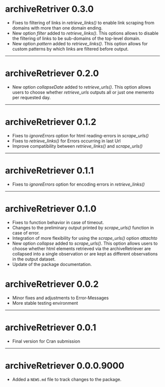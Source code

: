 # archiveRetriver 0.3.0

* Fixes to filtering of links in *retrieve_links()* to enable link scraping from domains with more than one domain ending.
* New option *filter* added to *retrieve_links()*. This options allows to disable the filtering of links to be sub-domains of the top-level domain.
* New option *pattern* added to *retrieve_links()*. This option allows for custom patterns by which links are filtered before output.

---

# archiveRetriever 0.2.0

* New option *collapseDate* added to *retrieve_urls()*. This option allows users to choose whether *retrieve_urls* outputs all or just one memento per requested day.

---


# archiveRetriever 0.1.2

* Fixes to *ignoreErrors* option for html reading-errors in *scrape_urls()*
* Fixes to *retrieve_links()* for Errors occurring in last Url
* Improve compatibility between *retrieve_links()* and *scrape_urls()*

---


# archiveRetriever 0.1.1

* Fixes to *ignoreErrors* option for encoding errors in *retrieve_links()*

---

# archiveRetriever 0.1.0

* Fixes to function behavior in case of timeout.
* Changes to the preliminary output printed by *scrape_urls()* function in case of error.
* Integration of more flexibility for using the *scrape_urls()* option *attachto*
* New option *collapse* added to *scrape_urls()*. This option allows users to choose whether html elements retrieved via the archiveRetriever are collapsed into a single observation or are kept as different observations in the output dataset.
* Update of the package documentation.

# archiveRetriever 0.0.2

* Minor fixes and adjustments to Error-Messages
* More stable testing environment

---

# archiveRetriever 0.0.1

* Final version for Cran submission

---

# archiveRetriever 0.0.0.9000

* Added a `NEWS.md` file to track changes to the package.
